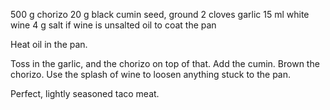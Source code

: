 500 g chorizo
20 g black cumin seed, ground
2 cloves garlic
15 ml white wine
4 g salt if wine is unsalted
oil to coat the pan

Heat oil in the pan.

Toss in the garlic, and the chorizo on top of that.
Add the cumin. Brown the chorizo.
Use the splash of wine to loosen anything stuck to the pan.

Perfect, lightly seasoned taco meat.
